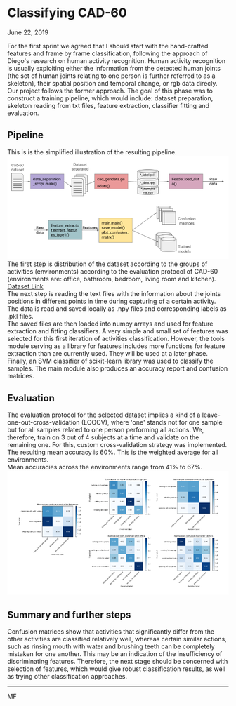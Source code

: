 # Classifying CAD-60

June 22, 2019

For the first sprint we agreed that I should start with the hand-crafted features and frame by frame classification, following the approach of Diego's research on human activity recognition. Human activity recognition is usually exploiting either the information from the detected human joints (the set of human joints relating to one person is further referred to as a skeleton), their spatial position and temporal change, or rgb data direcly. Our project follows the former approach. The goal of this phase was to construct a training pipeline, which would include: dataset preparation, skeleton reading from txt files, feature extraction, classifier fitting and evaluation.

## Pipeline

This is is the simplified illustration of the resulting pipeline.   
![Pipeline](pipeline.png)
The first step is distribution of the dataset according to the groups of activities (environments) according to the evaluation protocol of CAD-60 (environments are: office, bathroom, bedroom, living room and kitchen). [Dataset Link](http://pr.cs.cornell.edu/humanactivities/data.php)  
The next step is reading the text files with the information about the joints positions in different points in time during capturing of a certain activity. The data is read and saved locally as .npy files and corresponding labels as .pkl files.  
The saved files are then loaded into numpy arrays and used for feature extraction and fitting classifiers.
A very simple and small set of features was selected for this first iteration of activities classification. However, the tools module serving as a library for features includes more functions for feature extraction than are currently used. They will be used at a later phase.  
Finally, an SVM classifier of scikit-learn library was used to classify the samples. The main module also produces an accuracy report and confusion matrices.     

## Evaluation

The evaluation protocol for the selected dataset implies a kind of a leave-one-out-cross-validation (LOOCV), where 'one' stands not for one sample but for all samples related to one person performing all actions. We, therefore, train on 3 out of 4 subjects at a time and validate on the remaining one. For this, custom cross-validation strategy was implemented.  
The resulting mean accuracy is 60%. This is the weighted average for all environments.  
Mean accuracies across the environments range from 41% to 67%.       
![Confusion matrices](confusion.png)


## Summary and further steps

Confusion matrices show that activities that significantly differ from the other activities are classified relatively well, whereas certain similar actions, such as rinsing mouth with water and brushing teeth can be completely mistaken for one another. This may be an indication of the insufficiency of discriminating features. Therefore, the next stage should be concerned with selection of features, which would give robust classification results, as well as trying other classification approaches.   

***
MF
